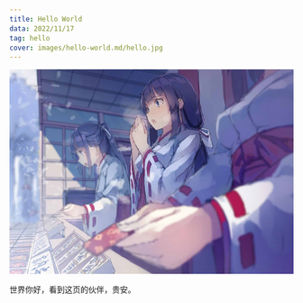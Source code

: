 ```yaml
---
title: Hello World
data: 2022/11/17
tag: hello
cover: images/hello-world.md/hello.jpg
---
```



![cover](images/hello-world.md/hello.jpg)

世界你好，看到这页的伙伴，贵安。